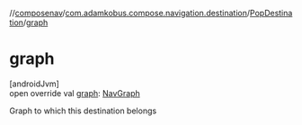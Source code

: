 //[composenav](../../../index.md)/[com.adamkobus.compose.navigation.destination](../index.md)/[PopDestination](index.md)/[graph](graph.md)

# graph

[androidJvm]\
open override val [graph](graph.md): [NavGraph](../../com.adamkobus.compose.navigation.data/-nav-graph/index.md)

Graph to which this destination belongs
